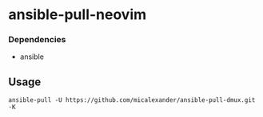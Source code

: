 # ansible-pull-neovim

### Dependencies
- ansible

## Usage
`ansible-pull -U https://github.com/micalexander/ansible-pull-dmux.git -K`
